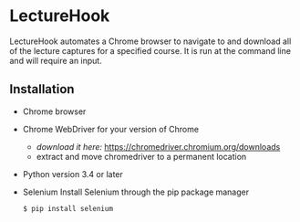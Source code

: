 # LectureHook

LectureHook automates a Chrome browser to navigate to and download all of the lecture captures for a specified course. It is run at the command line and will require an input.

## Installation

- Chrome browser
- Chrome WebDriver for your version of Chrome

    + *download it here:* https://chromedriver.chromium.org/downloads
    + extract and move chromedriver to a permanent location

- Python version 3.4 or later
- Selenium
    Install Selenium through the pip package manager
    ```sh
    $ pip install selenium
    ```
